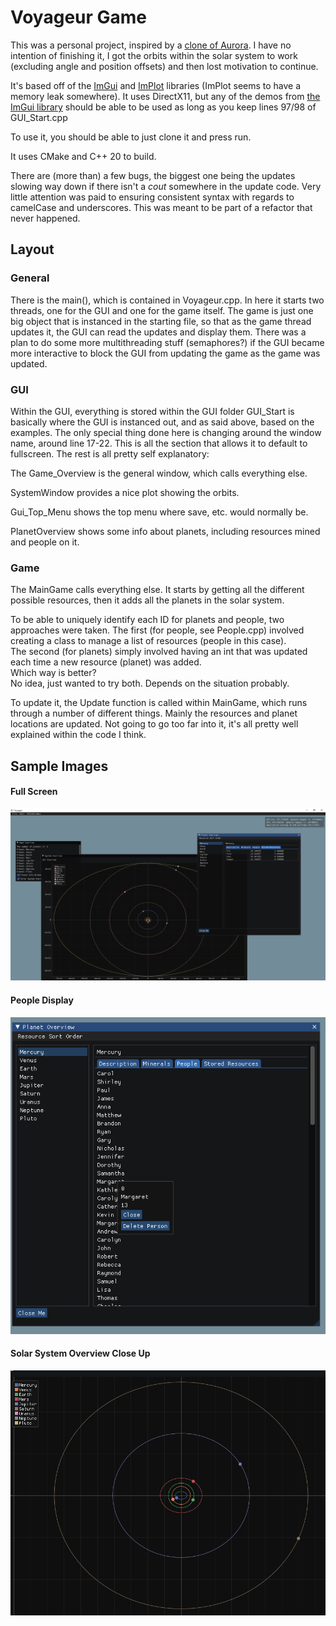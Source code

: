 # Voyageur Game

This was a personal project, inspired by a [clone of Aurora](https://www.reddit.com/r/aurora/comments/x9apqz/voidal_an_aurora_clone_written_in_c_that_i_have/).
I have no intention of finishing it, 
I got the orbits within the solar system to work (excluding angle and position offsets) and then lost motivation to continue.

It's based off of the [ImGui](https://github.com/ocornut/imgui) and [ImPlot](https://github.com/epezent/implot) libraries (ImPlot seems to have a memory leak somewhere).
It uses DirectX11, but any of the demos from [the ImGui library](https://github.com/ocornut/imgui/tree/master/examples) should be able to be used as long as you keep lines 97/98 of GUI_Start.cpp

To use it, you should be able to just clone it and press run.

It uses CMake and C++ 20 to build.

There are (more than) a few bugs, the biggest one being the updates slowing way down if there isn't a _cout_ somewhere in the update code.
Very little attention was paid to ensuring consistent syntax with regards to camelCase and underscores. This was meant to be part of a refactor that never happened.

## Layout
### General

There is the main(), which is contained in Voyageur.cpp.
In here it starts two threads, one for the GUI and one for the game itself.
The game is just one big object that is instanced in the starting file, 
so that as the game thread updates it, the GUI can read the updates and display them.
There was a plan to do some more multithreading stuff (semaphores?) if the GUI became more interactive to block the GUI from updating the game as the game was updated.

### GUI

Within the GUI, everything is stored within the GUI folder
GUI_Start is basically where the GUI is instanced out, and as said above, based on the examples.
The only special thing done here is changing around the window name, around line 17-22. This is all the section that allows it to default to fullscreen.
The rest is all pretty self explanatory: 

The Game_Overview is the general window, which calls
everything else. 

SystemWindow provides a nice plot showing the orbits.

Gui_Top_Menu shows the top menu where save, etc. would normally be.

PlanetOverview shows some info about planets, including resources mined and people on it.

### Game

The MainGame calls everything else. It starts by getting all the different possible resources,
then it adds all the planets in the solar system.

To be able to uniquely identify each ID for planets and people, two approaches were taken.
The first (for people, see People.cpp) involved creating a class to manage a list of resources (people in this case).
<br>
The second (for planets) simply involved having an int that was updated each time a new resource (planet) was added.
<br>
Which way is better? 
<br>
No idea, just wanted to try both. Depends on the situation probably.

To update it, the Update function is called within MainGame, which runs through a number of different things.
Mainly the resources and planet locations are updated. 
Not going to go too far into it, it's all pretty well explained within the code I think.

## Sample Images

#### Full Screen
![Voyageur Full Screen.PNG](Voyageur%20Full%20Screen.PNG)

#### People Display
![img.png](img.png)

#### Solar System Overview Close Up
![img_1.png](img_1.png)